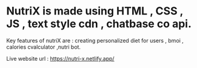<h1>NutriX is made using HTML , CSS , JS , text style cdn , chatbase co api.</h1>
Key features of nutriX are : creating personalized diet for users , bmoi , calories cvalculator ,nutri bot.

Live website url : https://nutri-x.netlify.app/
